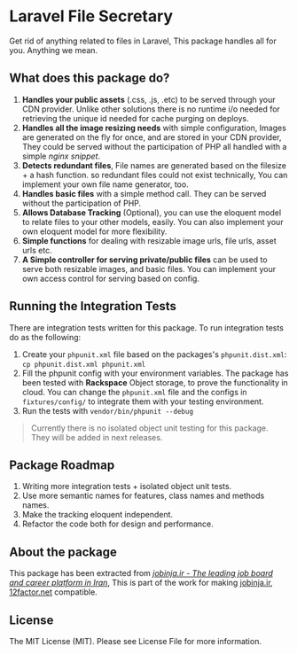 # Laravel File Secretary
Get rid of anything related to files in Laravel, This package handles all for you. Anything we mean.

## What does this package do?
 1. **Handles your public assets** (.css, .js, .etc) to be served through your CDN provider.
 Unlike other solutions 
 there is no runtime i/o needed for retrieving the unique id needed for cache purging on deploys.
 2. **Handles all the image resizing needs** with simple configuration, Images are generated on the fly
 for once, and are stored in your CDN provider, They could be served without the participation of PHP
 all handled with a simple *nginx snippet*. 
 3. **Detects redundant files**, File names are generated based on the filesize + a hash function.
 so redundant files could not exist technically, You can implement your own file name generator, too.
 4. **Handles basic files** with a simple method call. They can be served without the participation of PHP.
 5. **Allows Database Tracking** (Optional), you can use the eloquent model to relate files to your other models, easily.
 You can also implement your own eloquent model for more flexibility.
 6. **Simple functions** for dealing with resizable image urls, file urls, asset urls etc.
 7. **A Simple controller for serving private/public files** can be used to serve both resizable images, and basic files.
 You can implement your own access control for serving based on config.
 
## Running the Integration Tests
There are integration tests written for this package. To run integration
tests do as the following:

 1. Create your `phpunit.xml` file based on the packages's `phpunit.dist.xml`:
 `cp phpunit.dist.xml phpunit.xml`
 2. Fill the phpunit config with your environment variables.
 The package has been tested with **Rackspace** Object storage, to prove the 
 functionality in cloud. You can change the `phpunit.xml` file and the configs in `fixtures/config/`
 to integrate them with your testing environment.
 3. Run the tests with `vendor/bin/phpunit --debug`
 
> Currently there is no isolated object unit testing for this package. 
> They will be added in next releases.

## Package Roadmap
 1. Writing more integration tests + isolated object unit tests.
 2. Use more semantic names for features, class names and methods names.
 3. Make the tracking eloquent independent.
 4. Refactor the code both for design and performance.

## About the package
This package has been extracted from [*jobinja.ir - The leading job board and career platform in Iran*](https://jobinja.ir),
This is part of the work for making [jobinja.ir](https://jobinja.ir), [12factor.net](http://12factor.net) compatible.

## License

The MIT License (MIT). Please see License File for more information.
